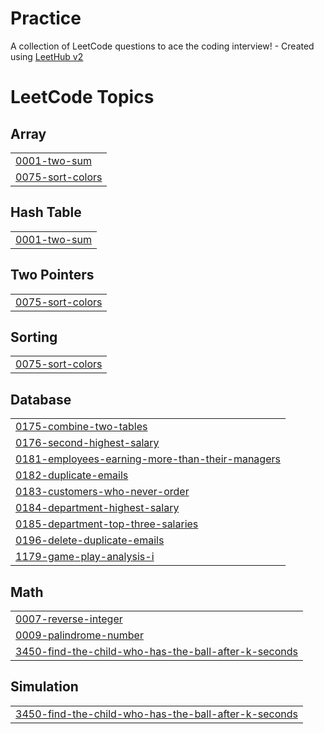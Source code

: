 # Practice
A collection of LeetCode questions to ace the coding interview! - Created using [LeetHub v2](https://github.com/arunbhardwaj/LeetHub-2.0)

<!---LeetCode Topics Start-->
# LeetCode Topics
## Array
|  |
| ------- |
| [0001-two-sum](https://github.com/AryashYadav0/Practice/tree/master/0001-two-sum) |
| [0075-sort-colors](https://github.com/AryashYadav0/Practice/tree/master/0075-sort-colors) |
## Hash Table
|  |
| ------- |
| [0001-two-sum](https://github.com/AryashYadav0/Practice/tree/master/0001-two-sum) |
## Two Pointers
|  |
| ------- |
| [0075-sort-colors](https://github.com/AryashYadav0/Practice/tree/master/0075-sort-colors) |
## Sorting
|  |
| ------- |
| [0075-sort-colors](https://github.com/AryashYadav0/Practice/tree/master/0075-sort-colors) |
## Database
|  |
| ------- |
| [0175-combine-two-tables](https://github.com/AryashYadav0/Practice/tree/master/0175-combine-two-tables) |
| [0176-second-highest-salary](https://github.com/AryashYadav0/Practice/tree/master/0176-second-highest-salary) |
| [0181-employees-earning-more-than-their-managers](https://github.com/AryashYadav0/Practice/tree/master/0181-employees-earning-more-than-their-managers) |
| [0182-duplicate-emails](https://github.com/AryashYadav0/Practice/tree/master/0182-duplicate-emails) |
| [0183-customers-who-never-order](https://github.com/AryashYadav0/Practice/tree/master/0183-customers-who-never-order) |
| [0184-department-highest-salary](https://github.com/AryashYadav0/Practice/tree/master/0184-department-highest-salary) |
| [0185-department-top-three-salaries](https://github.com/AryashYadav0/Practice/tree/master/0185-department-top-three-salaries) |
| [0196-delete-duplicate-emails](https://github.com/AryashYadav0/Practice/tree/master/0196-delete-duplicate-emails) |
| [1179-game-play-analysis-i](https://github.com/AryashYadav0/Practice/tree/master/1179-game-play-analysis-i) |
## Math
|  |
| ------- |
| [0007-reverse-integer](https://github.com/AryashYadav0/Practice/tree/master/0007-reverse-integer) |
| [0009-palindrome-number](https://github.com/AryashYadav0/Practice/tree/master/0009-palindrome-number) |
| [3450-find-the-child-who-has-the-ball-after-k-seconds](https://github.com/AryashYadav0/Practice/tree/master/3450-find-the-child-who-has-the-ball-after-k-seconds) |
## Simulation
|  |
| ------- |
| [3450-find-the-child-who-has-the-ball-after-k-seconds](https://github.com/AryashYadav0/Practice/tree/master/3450-find-the-child-who-has-the-ball-after-k-seconds) |
<!---LeetCode Topics End-->